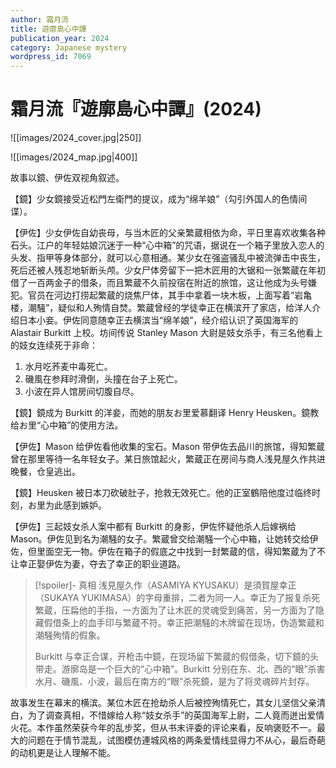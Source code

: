 ```yaml
---
author: 霜月流
title: 遊廓島心中譚
publication_year: 2024
category: Japanese mystery
wordpress_id: 7069
---
```


# 霜月流『遊廓島心中譚』(2024)

![[images/2024_cover.jpg|250]]

![[images/2024_map.jpg|400]]

故事以鏡、伊佐双视角叙述。

【鏡】少女鏡接受近松門左衛門的提议，成为“绵羊娘”（勾引外国人的色情间谍）。

【伊佐】少女伊佐自幼丧母，与当木匠的父亲繁蔵相依为命，平日里喜欢收集各种石头。江户的年轻姑娘沉迷于一种“心中箱”的咒语，据说在一个箱子里放入恋人的头发、指甲等身体部分，就可以心意相通。某少女在强盗骚乱中被流弹击中丧生，死后还被人残忍地斩断头颅。少女尸体旁留下一把木匠用的大锯和一张繁蔵在年初借了一百两金子的借条，而且繁蔵不久前投宿在附近的旅馆，这让他成为头号嫌犯。官员在河边打捞起繁蔵的烧焦尸体，其手中拿着一块木板，上面写着“岩亀楼，潮騒”，疑似和人殉情自焚。繁蔵曾经的学徒幸正在横滨开了家店，给洋人介绍日本小妾。伊佐同意随幸正去横滨当“绵羊娘”，经介绍认识了英国海军的 Alastair Burkitt 上校。坊间传说 Stanley Mason 大尉是妓女杀手，有三名他看上的妓女连续死于非命：
1. 水月吃荞麦中毒死亡。
2. 磯風在参拜时滑倒，头撞在台子上死亡。 
3. 小波在异人馆房间切腹自尽。

【鏡】鏡成为 Burkitt 的洋妾，而她的朋友お里爱慕翻译 Henry Heusken。鏡教给お里“心中箱”的使用方法。

【伊佐】Mason 给伊佐看他收集的宝石。Mason 带伊佐去品川的旅馆，得知繁蔵曾在那里等待一名年轻女子。某日旅馆起火，繁蔵正在房间与商人浅見屋久作共进晚餐，仓皇逃出。

【鏡】Heusken 被日本刀砍破肚子，抢救无效死亡。他的正室鶴陪他度过临终时刻，お里为此感到嫉妒。

【伊佐】三起妓女杀人案中都有 Burkitt 的身影，伊佐怀疑他杀人后嫁祸给 Mason。伊佐见到名为潮騒的女子。繁蔵曾交给潮騒一个心中箱，让她转交给伊佐，但里面空无一物。伊佐在箱子的假底之中找到一封繁蔵的信，得知繁蔵为了不让幸正娶伊佐为妻，夺去了幸正的职业道路。

> [!spoiler]- 真相
> 浅見屋久作（ASAMIYA KYUSAKU）是須賀屋幸正（SUKAYA YUKIMASA）的字母重排，二者为同一人。幸正为了报复杀死繁蔵，压扁他的手指，一方面为了让木匠的灵魂受到痛苦，另一方面为了隐藏假借条上的血手印与繁蔵不符。幸正把潮騒的木牌留在现场，伪造繁蔵和潮騒殉情的假象。
> 
> Burkitt 与幸正合谋，开枪击中鏡，在现场留下繁蔵的假借条，切下鏡的头带走。游廓岛是一个巨大的“心中箱”。Burkitt 分别在东、北、西的“眼”杀害水月、磯風、小波，最后在南方的“眼”杀死鏡，是为了将灵魂碎片封存。

故事发生在幕末的横滨。某位木匠在抢劫杀人后被控殉情死亡，其女儿坚信父亲清白，为了调查真相，不惜嫁给人称“妓女杀手”的英国海军上尉，二人竟而迸出爱情火花。本作虽然荣获今年的乱步奖，但从书末评委的评论来看，反响褒贬不一。最大的问题在于情节混乱，试图模仿連城风格的两条爱情线显得力不从心，最后奇葩的动机更是让人理解不能。